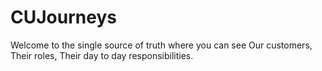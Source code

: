 # CUJourneys
Welcome to the single source of truth where you can see Our customers, Their roles, Their day to day responsibilities.
